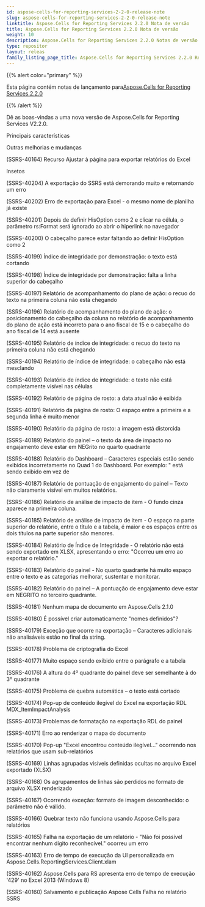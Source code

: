```yaml
---
id: aspose-cells-for-reporting-services-2-2-0-release-note
slug: aspose-cells-for-reporting-services-2-2-0-release-note
linktitle: Aspose.Cells for Reporting Services 2.2.0 Nota de versão
title: Aspose.Cells for Reporting Services 2.2.0 Nota de versão
weight: 10
description: Aspose.Cells for Reporting Services 2.2.0 Notas de versão – as últimas atualizações e correções
type: repositor
layout: releas
family_listing_page_title: Aspose.Cells for Reporting Services 2.2.0 Release Note
---
```

{{% alert color="primary" %}} 

 Esta página contém notas de lançamento para[Aspose.Cells for Reporting Services 2.2.0](https://releases.aspose.com/cells/reportingservices/new-releases/aspose.cells-for-reporting-services-2.2.0/)

{{% /alert %}} 

Dê as boas-vindas a uma nova versão de Aspose.Cells for Reporting Services V2.2.0.

 Principais características

 Outras melhorias e mudanças

(SSRS-40164) Recurso Ajustar à página para exportar relatórios do Excel

Insetos

(SSRS-40204) A exportação do SSRS está demorando muito e retornando um erro

(SSRS-40202) Erro de exportação para Excel - o mesmo nome de planilha já existe

(SSRS-40201) Depois de definir HisOption como 2 e clicar na célula, o parâmetro rs:Format será ignorado ao abrir o hiperlink no navegador

(SSRS-40200) O cabeçalho parece estar faltando ao definir HisOption como 2

(SSRS-40199) Índice de integridade por demonstração: o texto está cortando

(SSRS-40198) Índice de integridade por demonstração: falta a linha superior do cabeçalho

(SSRS-40197) Relatório de acompanhamento do plano de ação: o recuo do texto na primeira coluna não está chegando

(SSRS-40196) Relatório de acompanhamento do plano de ação: o posicionamento do cabeçalho da coluna no relatório de acompanhamento do plano de ação está incorreto para o ano fiscal de 15 e o cabeçalho do ano fiscal de 14 está ausente

(SSRS-40195) Relatório de índice de integridade: o recuo do texto na primeira coluna não está chegando

(SSRS-40194) Relatório de índice de integridade: o cabeçalho não está mesclando

(SSRS-40193) Relatório de índice de integridade: o texto não está completamente visível nas células

(SSRS-40192) Relatório de página de rosto: a data atual não é exibida

(SSRS-40191) Relatório da página de rosto: O espaço entre a primeira e a segunda linha é muito menor

(SSRS-40190) Relatório da página de rosto: a imagem está distorcida

(SSRS-40189) Relatório do painel – o texto da área de impacto no engajamento deve estar em NEGrito no quarto quadrante

(SSRS-40188) Relatório do Dashboard – Caracteres especiais estão sendo exibidos incorretamente no Quad 1 do Dashboard. Por exemplo: &quot; está sendo exibido em vez de

(SSRS-40187) Relatório de pontuação de engajamento do painel – Texto não claramente visível em muitos relatórios.

(SSRS-40186) Relatório de análise de impacto de item - O fundo cinza aparece na primeira coluna.

(SSRS-40185) Relatório de análise de impacto de item - O espaço na parte superior do relatório, entre o título e a tabela, é maior e os espaços entre os dois títulos na parte superior são menores.

(SSRS-40184) Relatório de Índice de Integridade - O relatório não está sendo exportado em XLSX, apresentando o erro: "Ocorreu um erro ao exportar o relatório."

(SSRS-40183) Relatório do painel - No quarto quadrante há muito espaço entre o texto e as categorias melhorar, sustentar e monitorar.

(SSRS-40182) Relatório do painel – A pontuação de engajamento deve estar em NEGRITO no terceiro quadrante.

(SSRS-40181) Nenhum mapa de documento em Aspose.Cells 2.1.0

(SSRS-40180) É possível criar automaticamente "nomes definidos"?

(SSRS-40179) Exceção que ocorre na exportação – Caracteres adicionais não analisáveis estão no final da string.

(SSRS-40178) Problema de criptografia do Excel

(SSRS-40177) Muito espaço sendo exibido entre o parágrafo e a tabela

(SSRS-40176) A altura do 4º quadrante do painel deve ser semelhante à do 3º quadrante

(SSRS-40175) Problema de quebra automática – o texto está cortado

(SSRS-40174) Pop-up de conteúdo ilegível do Excel na exportação RDL MDX_ItemImpactAnalysis

(SSRS-40173) Problemas de formatação na exportação RDL do painel

(SSRS-40171) Erro ao renderizar o mapa do documento

(SSRS-40170) Pop-up "Excel encontrou conteúdo ilegível..." ocorrendo nos relatórios que usam sub-relatórios

(SSRS-40169) Linhas agrupadas visíveis definidas ocultas no arquivo Excel exportado (XLSX)

(SSRS-40168) Os agrupamentos de linhas são perdidos no formato de arquivo XLSX renderizado

(SSRS-40167) Ocorrendo exceção: formato de imagem desconhecido: o parâmetro não é válido.

(SSRS-40166) Quebrar texto não funciona usando Aspose.Cells para relatórios

(SSRS-40165) Falha na exportação de um relatório - "Não foi possível encontrar nenhum dígito reconhecível." ocorreu um erro

(SSRS-40163) Erro de tempo de execução da UI personalizada em Aspose.Cells.ReportingServices.Client.xlam

(SSRS-40162) Aspose.Cells para RS apresenta erro de tempo de execução '429' no Excel 2013 (Windows 8)

(SSRS-40160) Salvamento e publicação Aspose Cells Falha no relatório SSRS
